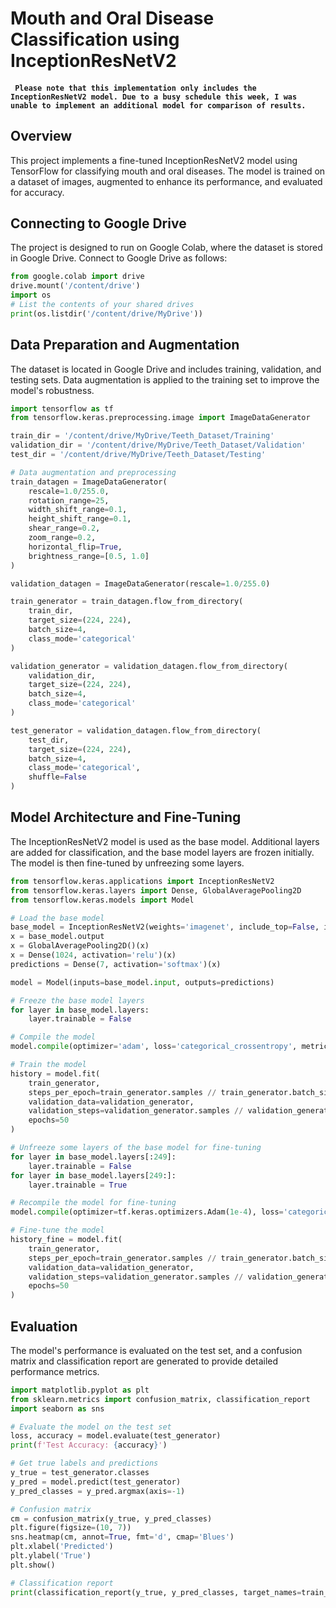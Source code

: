 # Mouth and Oral Disease Classification using InceptionResNetV2
#### ``` Please note that this implementation only includes the InceptionResNetV2 model. Due to a busy schedule this week, I was unable to implement an additional model for comparison of results.```
## Overview
This project implements a fine-tuned InceptionResNetV2 model using TensorFlow for classifying mouth and oral diseases. The model is trained on a dataset of images, augmented to enhance its performance, and evaluated for accuracy.


## Connecting to Google Drive
The project is designed to run on Google Colab, where the dataset is stored in Google Drive. Connect to Google Drive as follows:

```python
from google.colab import drive
drive.mount('/content/drive')
import os
# List the contents of your shared drives
print(os.listdir('/content/drive/MyDrive'))
```
## Data Preparation and Augmentation
The dataset is located in Google Drive and includes training, validation, and testing sets. Data augmentation is applied to the training set to improve the model's robustness.

```python
import tensorflow as tf
from tensorflow.keras.preprocessing.image import ImageDataGenerator

train_dir = '/content/drive/MyDrive/Teeth_Dataset/Training'
validation_dir = '/content/drive/MyDrive/Teeth_Dataset/Validation'
test_dir = '/content/drive/MyDrive/Teeth_Dataset/Testing'

# Data augmentation and preprocessing
train_datagen = ImageDataGenerator(
    rescale=1.0/255.0,
    rotation_range=25,
    width_shift_range=0.1,
    height_shift_range=0.1,
    shear_range=0.2,
    zoom_range=0.2,
    horizontal_flip=True,
    brightness_range=[0.5, 1.0]
)

validation_datagen = ImageDataGenerator(rescale=1.0/255.0)

train_generator = train_datagen.flow_from_directory(
    train_dir,
    target_size=(224, 224),
    batch_size=4,
    class_mode='categorical'
)

validation_generator = validation_datagen.flow_from_directory(
    validation_dir,
    target_size=(224, 224),
    batch_size=4,
    class_mode='categorical'
)

test_generator = validation_datagen.flow_from_directory(
    test_dir,
    target_size=(224, 224),
    batch_size=4,
    class_mode='categorical',
    shuffle=False
)
```
## Model Architecture and Fine-Tuning
The InceptionResNetV2 model is used as the base model. Additional layers are added for classification, and the base model layers are frozen initially. The model is then fine-tuned by unfreezing some layers.

```python
from tensorflow.keras.applications import InceptionResNetV2
from tensorflow.keras.layers import Dense, GlobalAveragePooling2D
from tensorflow.keras.models import Model

# Load the base model
base_model = InceptionResNetV2(weights='imagenet', include_top=False, input_shape=(224, 224, 3))
x = base_model.output
x = GlobalAveragePooling2D()(x)
x = Dense(1024, activation='relu')(x)
predictions = Dense(7, activation='softmax')(x)

model = Model(inputs=base_model.input, outputs=predictions)

# Freeze the base model layers
for layer in base_model.layers:
    layer.trainable = False

# Compile the model
model.compile(optimizer='adam', loss='categorical_crossentropy', metrics=['accuracy'])

# Train the model
history = model.fit(
    train_generator,
    steps_per_epoch=train_generator.samples // train_generator.batch_size,
    validation_data=validation_generator,
    validation_steps=validation_generator.samples // validation_generator.batch_size,
    epochs=50
)

# Unfreeze some layers of the base model for fine-tuning
for layer in base_model.layers[:249]:
    layer.trainable = False
for layer in base_model.layers[249:]:
    layer.trainable = True

# Recompile the model for fine-tuning
model.compile(optimizer=tf.keras.optimizers.Adam(1e-4), loss='categorical_crossentropy', metrics=['accuracy'])

# Fine-tune the model
history_fine = model.fit(
    train_generator,
    steps_per_epoch=train_generator.samples // train_generator.batch_size,
    validation_data=validation_generator,
    validation_steps=validation_generator.samples // validation_generator.batch_size,
    epochs=50
)
```
## Evaluation
The model's performance is evaluated on the test set, and a confusion matrix and classification report are generated to provide detailed performance metrics.

```python
import matplotlib.pyplot as plt
from sklearn.metrics import confusion_matrix, classification_report
import seaborn as sns

# Evaluate the model on the test set
loss, accuracy = model.evaluate(test_generator)
print(f'Test Accuracy: {accuracy}')

# Get true labels and predictions
y_true = test_generator.classes
y_pred = model.predict(test_generator)
y_pred_classes = y_pred.argmax(axis=-1)

# Confusion matrix
cm = confusion_matrix(y_true, y_pred_classes)
plt.figure(figsize=(10, 7))
sns.heatmap(cm, annot=True, fmt='d', cmap='Blues')
plt.xlabel('Predicted')
plt.ylabel('True')
plt.show()

# Classification report
print(classification_report(y_true, y_pred_classes, target_names=train_generator.class_indices.keys()))
```